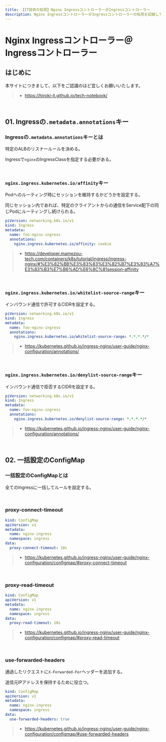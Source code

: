 ```yaml
---
title: 【IT技術の知見】Nginx Ingressコントローラー＠Ingressコントローラー
description: Nginx Ingressコントローラー＠Ingressコントローラーの知見を記録しています。
---
```


# Nginx Ingressコントローラー＠Ingressコントローラー

## はじめに

本サイトにつきまして、以下をご認識のほど宜しくお願いいたします。

> - https://hiroki-it.github.io/tech-notebook/

<br>

## 01. Ingressの`.metadata.annotations`キー

### Ingressの`.metadata.annotations`キーとは

特定のALBのリスナールールを決める。

Ingressで`nginx`のIngressClassを指定する必要がある。

<br>

### `nginx.ingress.kubernetes.io/affinity`キー

Podへのルーティング時にセッションを維持するかどうかを設定する。

同じセッション内であれば、特定のクライアントからの通信をService配下の同じPodにルーティングし続けられる。

```yaml
piVersion: networking.k8s.io/v1
kind: Ingress
metadata:
  name: foo-nginx-ingress
  annotations:
    nginx.ingress.kubernetes.io/affinity: cookie
```

> - https://developer.mamezou-tech.com/containers/k8s/tutorial/ingress/ingress-nginx/#%E3%82%BB%E3%83%83%E3%82%B7%E3%83%A7%E3%83%B3%E7%B6%AD%E6%8C%81session-affinity

<br>

### `nginx.ingress.kubernetes.io/whitelist-source-range`キー

インバウンド通信で許可するCIDRを設定する。

```yaml
piVersion: networking.k8s.io/v1
kind: Ingress
metadata:
  name: foo-nginx-ingress
  annotations:
    nginx.ingress.kubernetes.io/whitelist-source-range: *.*.*.*/*
```

> - https://kubernetes.github.io/ingress-nginx/user-guide/nginx-configuration/annotations/

<br>

### `nginx.ingress.kubernetes.io/denylist-source-range`キー

インバウンド通信で拒否するCIDRを設定する。

```yaml
piVersion: networking.k8s.io/v1
kind: Ingress
metadata:
  name: foo-nginx-ingress
  annotations:
    nginx.ingress.kubernetes.io/denylist-source-range: *.*.*.*/*
```

> - https://kubernetes.github.io/ingress-nginx/user-guide/nginx-configuration/annotations/

<br>

## 02. 一括設定のConfigMap

### 一括設定のConfigMapとは

全てのIngressに一括してルールを設定する。

<br>

### proxy-connect-timeout

```yaml
kind: ConfigMap
apiVersion: v1
metadata:
  name: nginx-ingress
  namespace: ingress
data:
  proxy-connect-timeout: 10s
```

> - https://kubernetes.github.io/ingress-nginx/user-guide/nginx-configuration/configmap/#proxy-connect-timeout

<br>

### proxy-read-timeout

```yaml
kind: ConfigMap
apiVersion: v1
metadata:
  name: nginx-ingress
  namespace: ingress
data:
  proxy-read-timeout: 10s
```

> - https://kubernetes.github.io/ingress-nginx/user-guide/nginx-configuration/configmap/#proxy-read-timeout

<br>

### use-forwarded-headers

通過したリクエストに`X-Forwarded-For`ヘッダーを追加する。

送信元IPアドレスを保持するために役立つ。

```yaml
kind: ConfigMap
apiVersion: v1
metadata:
  name: nginx-ingress
  namespace: ingress
data:
  use-forwarded-headers: true
```

> - https://kubernetes.github.io/ingress-nginx/user-guide/nginx-configuration/configmap/#use-forwarded-headers

<br>
